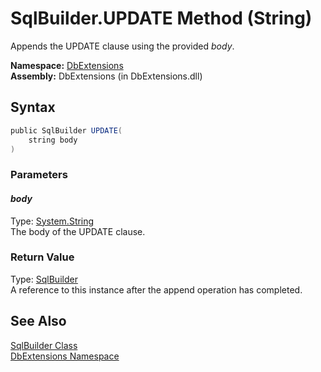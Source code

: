 SqlBuilder.UPDATE Method (String)
=================================
Appends the UPDATE clause using the provided *body*.

**Namespace:** [DbExtensions][1]  
**Assembly:** DbExtensions (in DbExtensions.dll)

Syntax
------

```csharp
public SqlBuilder UPDATE(
	string body
)
```

### Parameters

#### *body*
Type: [System.String][2]  
The body of the UPDATE clause.

### Return Value
Type: [SqlBuilder][3]  
A reference to this instance after the append operation has completed.

See Also
--------
[SqlBuilder Class][3]  
[DbExtensions Namespace][1]  

[1]: ../README.md
[2]: http://msdn.microsoft.com/en-us/library/s1wwdcbf
[3]: README.md